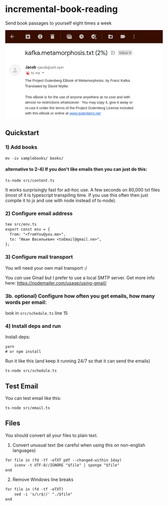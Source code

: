 # incremental-book-reading
Send book passages to yourself eight times a week

![](misc/teaser2.png)

## Quickstart

### 1) Add books

```
mv -iv samplebooks/ books/
```

#### alternative to 2-4) If you don't like emails then you can just do this:

```
ts-node src/content.ts
```

It works surprisingly fast for ad-hoc use. A few seconds on 80,000 txt files (most of it is typescript transpiling time. If you use this often then just compile it to js and use with node instead of ts-node).

### 2) Configure email address

```
tee src/env.ts
export const env = {
  from: "<fromYou@you.me>",
  to: "Иван Васильевич <toEmail@gmail.ne>",
};
```

### 3) Configure mail transport

You will need your own mail transport :/

You _can_ use Gmail but I prefer to use a local SMTP server. Get more info here: https://nodemailer.com/usage/using-gmail/


### 3b. optional) Configure how often you get emails, how many words per email:

look in `src/schedule.ts` line 15

### 4) Install deps and run

Install deps:

```
yarn
# or npm install
```

Run it like this (and keep it running 24/7 so that it can send the emails)

```
ts-node src/schedule.ts
```

## Test Email

You can test email like this:

```
ts-node src/email.ts
```


## Files

You should convert all your files to plain text.

1) Convert unusual text (be careful when using this on non-english languages)

```
for file in (fd -tf -eTXT pdf --changed-within 1day)
    iconv -t UTF-8//IGNORE "$file" | sponge "$file"
end
```

2) Remove Windows line breaks

```
for file in (fd -tf -eTXT)
    sed -i 's/\r$//' "./$file"
end
```
